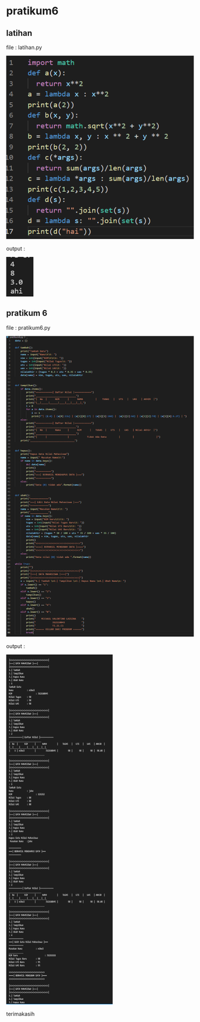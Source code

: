 # pratikum6
## latihan
file : latihan.py<p>
![1](img/l.png)<p>
output :<p>
![2](img/lo.png)<p>
## pratikum 6
file : pratikum6.py<p>
![3](img/1.png)<p>
output :<p>
![4](img/1o.png)<p>
terimakasih<p>